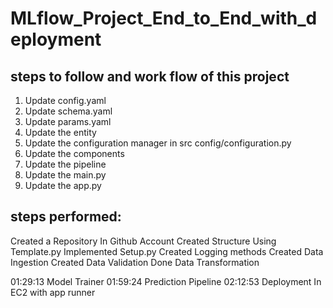 # MLflow_Project_End_to_End_with_deployment


## steps to follow and work flow of this project

1. Update config.yaml
2. Update schema.yaml
3. Update params.yaml
4. Update the entity
5. Update the configuration manager in src config/configuration.py
6. Update the components
7. Update the pipeline 
8. Update the main.py
9. Update the app.py

## steps performed:
Created a Repository In Github Account
Created Structure Using Template.py
Implemented Setup.py
Created Logging methods
Created Data Ingestion
Created Data Validation
Done Data Transformation

01:29:13 Model Trainer
01:59:24 Prediction Pipeline
02:12:53 Deployment In EC2 with app runner
